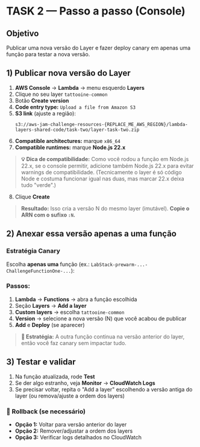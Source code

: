 # TASK 2 — Passo a passo (Console)

## Objetivo
Publicar uma nova versão do Layer e fazer deploy canary em apenas uma função para testar a nova versão.

## 1) Publicar nova versão do Layer

1. **AWS Console** → **Lambda** → menu esquerdo **Layers**
2. Clique no seu layer `tattooine-common`
3. Botão **Create version**
4. **Code entry type:** `Upload a file from Amazon S3`
5. **S3 link** (ajuste a região):
   ```
   s3://aws-jam-challenge-resources-{REPLACE_ME_AWS_REGION}/lambda-layers-shared-code/task-two/layer-task-two.zip
   ```
6. **Compatible architectures:** marque `x86_64`
7. **Compatible runtimes:** marque **Node.js 22.x**

> **💡 Dica de compatibilidade:** Como você rodou a função em Node.js 22.x, se o console permitir, adicione também Node.js 22.x para evitar warnings de compatibilidade. (Tecnicamente o layer é só código Node e costuma funcionar igual nas duas, mas marcar 22.x deixa tudo "verde".)

8. Clique **Create**

> **Resultado:** Isso cria a versão N do mesmo layer (imutável). **Copie o ARN com o sufixo `:N`.**

## 2) Anexar essa versão apenas a uma função

### Estratégia Canary
Escolha **apenas uma** função (ex.: `LabStack-prewarm-...-ChallengeFunctionOne-...`):

### Passos:
1. **Lambda** → **Functions** → abra a função escolhida
2. Seção **Layers** → **Add a layer**
3. **Custom layers** → escolha `tattooine-common`
4. **Version** → selecione a nova versão (N) que você acabou de publicar
5. **Add** e **Deploy** (se aparecer)

> **🎯 Estratégia:** A outra função continua na versão anterior do layer, então você faz canary sem impactar tudo.

## 3) Testar e validar

1. Na função atualizada, rode **Test**
2. Se der algo estranho, veja **Monitor** → **CloudWatch Logs**
3. Se precisar voltar, repita o "Add a layer" escolhendo a versão antiga do layer (ou remova/ajuste a ordem dos layers)

### 🔄 Rollback (se necessário)
- **Opção 1:** Voltar para versão anterior do layer
- **Opção 2:** Remover/adjustar a ordem dos layers
- **Opção 3:** Verificar logs detalhados no CloudWatch